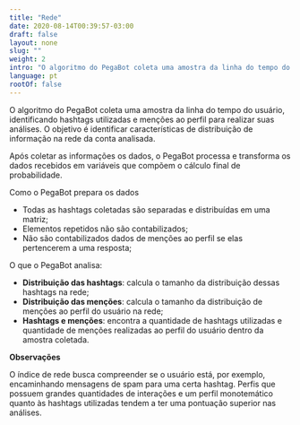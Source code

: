 ```yaml
---
title: "Rede"
date: 2020-08-14T00:39:57-03:00
draft: false
layout: none
slug: ""
weight: 2
intro: "O algoritmo do PegaBot coleta uma amostra da linha do tempo do usuário, identificando hashtags utilizadas e menções ao perfil para realizar suas análises. O objetivo é identificar características de distribuição de informação na rede da conta analisada."
language: pt
rootOf: false
---
```

O algoritmo do PegaBot coleta uma amostra da linha do tempo do usuário, identificando hashtags utilizadas e menções ao perfil para realizar suas análises. O objetivo é identificar características de distribuição de informação na rede da conta analisada.

Após coletar as informações os dados, o PegaBot processa e transforma os dados recebidos em variáveis que compõem o cálculo final de probabilidade.

Como o PegaBot prepara os dados

- Todas as hashtags coletadas são separadas e distribuídas em uma matriz;
- Elementos repetidos não são contabilizados;
- Não são contabilizados dados de menções ao perfil se elas pertencerem a uma resposta;

O que o PegaBot analisa:

- **Distribuição das hashtags**: calcula o tamanho da distribuição dessas hashtags na rede;
- **Distribuição das menções**: calcula o tamanho da distribuição de menções ao perfil do usuário na rede;
- **Hashtags e menções**: encontra a quantidade de hashtags utilizadas e quantidade de menções realizadas ao perfil do usuário dentro da amostra coletada.

**Observações**

O índice de rede busca compreender se o usuário está, por exemplo, encaminhando mensagens de spam para uma certa hashtag. Perfis que possuem grandes quantidades de interações e um perfil monotemático quanto às hashtags utilizadas tendem a ter uma pontuação superior nas análises.
